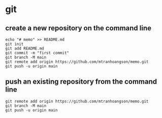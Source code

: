 # git
## create a new repository on the command line
```
echo "# memo" >> README.md
git init
git add README.md
git commit -m "first commit"
git branch -M main
git remote add origin https://github.com/mtranhoangson/memo.git
git push -u origin main
```

## push an existing repository from the command line
```
git remote add origin https://github.com/mtranhoangson/memo.git
git branch -M main
git push -u origin main
```